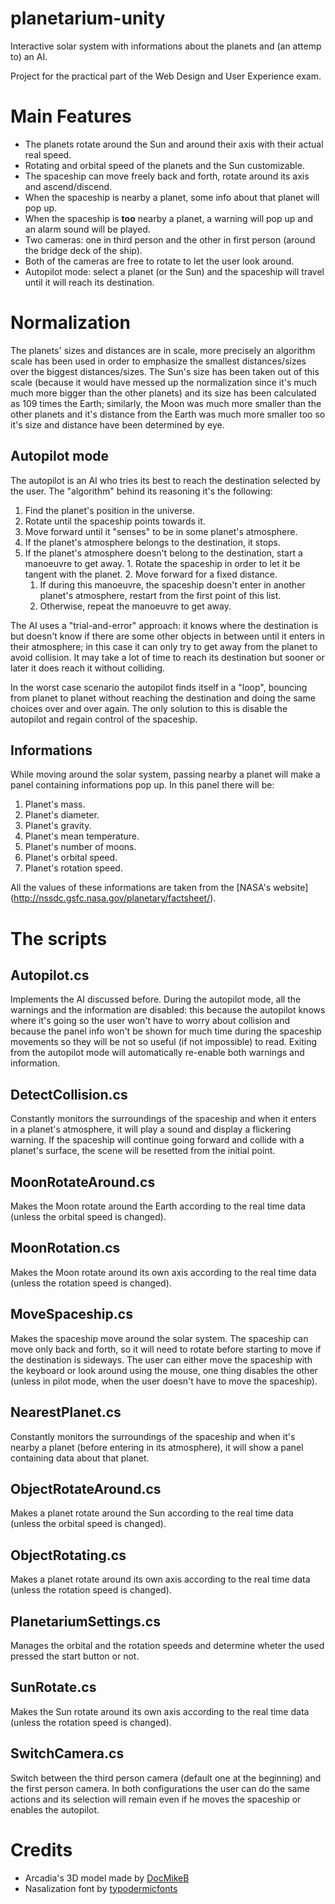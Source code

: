 # planetarium-unity
Interactive solar system with informations about the planets and (an attemp to) an AI.

Project for the practical part of the Web Design and User Experience exam.

# Main Features
- The planets rotate around the Sun and around their axis with their actual real speed.
- Rotating and orbital speed of the planets and the Sun customizable.
- The spaceship can move freely back and forth, rotate around its axis and ascend/discend.
- When the spaceship is nearby a planet, some info about that planet will pop up.
- When the spaceship is **too** nearby a planet, a warning will pop up and an alarm sound will be played.
- Two cameras: one in third person and the other in first person (around the bridge deck of the ship).
- Both of the cameras are free to rotate to let the user look around.
- Autopilot mode: select a planet (or the Sun) and the spaceship will travel until it will reach its destination.

# Normalization
The planets' sizes and distances are in scale, more precisely an algorithm scale has been used in order to emphasize the smallest distances/sizes over the biggest distances/sizes. The Sun's size has been taken out of this scale (because it would have messed up the normalization since it's much much more bigger than the other planets) and its size has been calculated as 109 times the Earth; similarly, the Moon was much more smaller than the other planets and it's distance from the Earth was much more smaller too so it's size and distance have been determined by eye.

## Autopilot mode
The autopilot is an AI who tries its best to reach the destination selected by the user. The "algorithm" behind its reasoning it's the following:

1. Find the planet's position in the universe.
2. Rotate until the spaceship points towards it.
3. Move forward until it "senses" to be in some planet's atmosphere.
  1. If the planet's atmosphere belongs to the destination, it stops.
  2. If the planet's atmosphere doesn't belong to the destination, start a manoeuvre to get away.
    1. Rotate the spaceship in order to let it be tangent with the planet.
    2. Move forward for a fixed distance.
      1. If during this manoeuvre, the spaceship doesn't enter in another planet's atmosphere, restart from the first point of this list.
      2. Otherwise, repeat the manoeuvre to get away.

The AI uses a "trial-and-error" approach: it knows where the destination is but doesn't know if there are some other objects in between until it enters in their atmosphere; in this case it can only try to get away from the planet to avoid collision. It may take a lot of time to reach its destination but sooner or later it does reach it without colliding.

In the worst case scenario the autopilot finds itself in a "loop", bouncing from planet to planet without reaching the destination and doing the same choices over and over again. The only solution to this is disable the autopilot and regain control of the spaceship.

## Informations
While moving around the solar system, passing nearby a planet will make a panel containing informations pop up. In this panel there will be:

1. Planet's mass.
2. Planet's diameter.
3. Planet's gravity.
4. Planet's mean temperature.
5. Planet's number of moons.
6. Planet's orbital speed.
7. Planet's rotation speed.
 
All the values of these informations are taken from the [NASA's website] (http://nssdc.gsfc.nasa.gov/planetary/factsheet/).

# The scripts
## Autopilot.cs
Implements the AI discussed before. During the autopilot mode, all the warnings and the information are disabled: this because the autopilot knows where it's going so the user won't have to worry about collision and because the panel info won't be shown for much time during the spaceship movements so they will be not so useful (if not impossible) to read. Exiting from the autopilot mode will automatically re-enable both warnings and information.

## DetectCollision.cs
Constantly monitors the surroundings of the spaceship and when it enters in a planet's atmosphere, it will play a sound and display a flickering warning. If the spaceship will continue going forward and collide with a planet's surface, the scene will be resetted from the initial point.

## MoonRotateAround.cs
Makes the Moon rotate around the Earth according to the real time data (unless the orbital speed is changed).

## MoonRotation.cs
Makes the Moon rotate around its own axis according to the real time data (unless the rotation speed is changed).

## MoveSpaceship.cs
Makes the spaceship move around the solar system. The spaceship can move only back and forth, so it will need to rotate before starting to move if the destination is sideways. The user can either move the spaceship with the keyboard or look around using the mouse, one thing disables the other (unless in pilot mode, when the user doesn't have to move the spaceship).

## NearestPlanet.cs
Constantly monitors the surroundings of the spaceship and when it's nearby a planet (before entering in its atmosphere), it will show a panel containing data about that planet.

## ObjectRotateAround.cs
Makes a planet rotate around the Sun according to the real time data (unless the orbital speed is changed).

## ObjectRotating.cs
Makes a planet rotate around its own axis according to the real time data (unless the rotation speed is changed).

## PlanetariumSettings.cs
Manages the orbital and the rotation speeds and determine wheter the used pressed the start button or not.

## SunRotate.cs
Makes the Sun rotate around its own axis according to the real time data (unless the rotation speed is changed).

## SwitchCamera.cs
Switch between the third person camera (default one at the beginning) and the first person camera. In both configurations the user can do the same actions and its selection will remain even if he moves the spaceship or enables the autopilot.

# Credits
- Arcadia's 3D model made by [DocMikeB](http://docmikeb.deviantart.com/art/Harlock-s-Arcadia-209167000)
- Nasalization font by [typodermicfonts](http://typodermicfonts.com/nasalization/)
